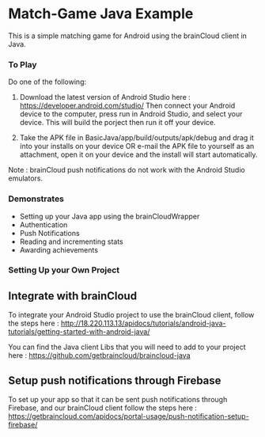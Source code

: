 # Match-Game Java Example

This is a simple matching game for Android using the brainCloud client in Java. 

### To Play 

Do one of the following:

1. Download the latest version of Android Studio here : https://developer.android.com/studio/ 
Then connect your Android device to the computer, press run in Android Studio, and select your device.
This will build the porject then run it off your device.  

2. Take the APK file in BasicJava/app/build/outputs/apk/debug and drag it into your installs on your
device OR e-mail the APK file to yourself as an attachment, open it on your device and the install will 
start automatically. 

Note : brainCloud push notifications do not work with the Android Studio emulators. 

### Demonstrates

- Setting up your Java app using the brainCloudWrapper
- Authentication
- Push Notifications
- Reading and incrementing stats
- Awarding achievements 

### Setting Up your Own Project

## Integrate with brainCloud

To integrate your Android Studio project to use the brainCloud client,
follow the steps here : http://18.220.113.13/apidocs/tutorials/android-java-tutorials/getting-started-with-android-java/

You can find the Java client Libs that you will need to add to your project
here : https://github.com/getbraincloud/braincloud-java

## Setup push notifications through Firebase
To set up your app so that it can be sent push notifications through Firebase, and our brainCloud client
follow the steps here : https://getbraincloud.com/apidocs/portal-usage/push-notification-setup-firebase/
